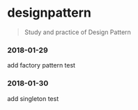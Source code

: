 # designpattern
>Study and practice of Design Pattern

### 2018-01-29
  add factory pattern test

### 2018-01-30
  add singleton test
